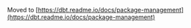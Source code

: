 Moved to [https://dbt.readme.io/docs/package-management](https://dbt.readme.io/docs/package-management)
